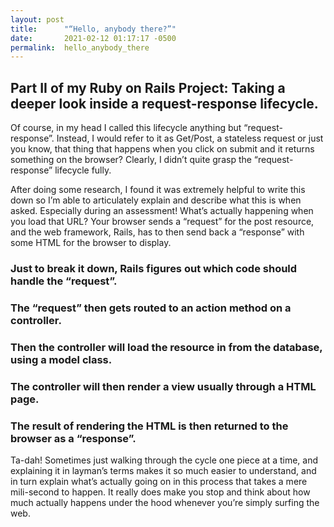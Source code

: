 ```yaml
---
layout: post
title:      "“Hello, anybody there?”"
date:       2021-02-12 01:17:17 -0500
permalink:  hello_anybody_there
---
```


## Part II of my Ruby on Rails Project: Taking a deeper look inside a request-response lifecycle.
[](https://media.giphy.com/media/l4EoT3nunImqfLTa0/giphy.gif)


Of course, in my head I called this lifecycle anything but “request-response”. Instead, I would refer to it as Get/Post, a stateless request or just you know, that thing that happens when you click on submit and it returns something on the browser? Clearly, I didn’t quite grasp the “request-response” lifecycle fully.
[](https://media.giphy.com/media/3ohhwpmXjcIot5lv68/giphy.gif)

After doing some research, I found it was extremely helpful to write this down so I’m able to articulately explain and describe what this is when asked. Especially during an assessment! What’s actually happening when you load that URL? Your browser sends a “request” for the post resource, and the web framework, Rails, has to then send back a “response” with some HTML for the browser to display.
[](https://media.giphy.com/media/dwmNhd5H7YAz6/giphy.gif)


### Just to break it down, Rails figures out which code should handle the “request”.
[](https://media.giphy.com/media/xT8qBv7JyQi32dIlEc/giphy.gif)

### The “request” then gets routed to an action method on a controller.
[](https://media.giphy.com/media/j1saJ4yHuKh015eJB2/giphy.gif)

### Then the controller will load the resource in from the database, using a model class.
[](https://media.giphy.com/media/PPThcor17aVvtW7bO1/giphy.gif)

### The controller will then render a view usually through a HTML page.
[](https://media.giphy.com/media/jHRAf2A6WuduX2raSe/giphy.gif)

### The result of rendering the HTML is then returned to the browser as a “response”.
[](https://media.giphy.com/media/lcs5BL0NIM4WMv61a9/giphy.gif)


Ta-dah! Sometimes just walking through the cycle one piece at a time, and explaining it in layman’s terms makes it so much easier to understand, and in turn explain what’s actually going on in this process that takes a mere mili-second to happen. It really does make you stop and think about how much actually happens under the hood whenever you’re simply surfing the web. 

